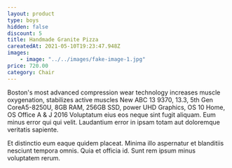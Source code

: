 ```yaml
---
layout: product
type: boys
hidden: false
discount: 5
title: Handmade Granite Pizza
careatedAt: 2021-05-10T19:23:47.948Z
images:
    - image: "../../images/fake-image-1.jpg"
price: 720.00
category: Chair
---
```

Boston's most advanced compression wear technology increases muscle oxygenation, stabilizes active muscles
New ABC 13 9370, 13.3, 5th Gen CoreA5-8250U, 8GB RAM, 256GB SSD, power UHD Graphics, OS 10 Home, OS Office A & J 2016
Voluptatum eius eos neque sint fugit aliquam. Eum minus error qui qui velit. Laudantium error in ipsam totam aut doloremque veritatis sapiente.
 Et distinctio eum eaque quidem placeat. Minima illo aspernatur et blanditiis nesciunt tempora omnis. Quia et officia id. Sunt rem ipsum minus voluptatem rerum.
